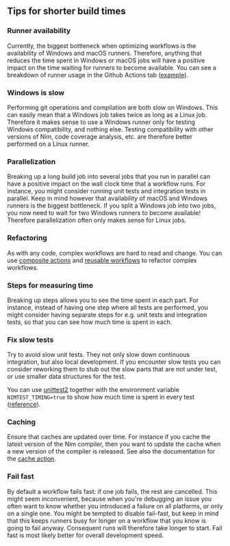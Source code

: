 Tips for shorter build times
----------------------------

### Runner availability ###

Currently, the biggest bottleneck when optimizing workflows is the availability
of Windows and macOS runners. Therefore, anything that reduces the time spent in
Windows or macOS jobs will have a positive impact on the time waiting for
runners to become available. You can see a breakdown of runner usage in the
Github Actions tab
([example][usage]).

### Windows is slow ###

Performing git operations and compilation are both slow on Windows. This can
easily mean that a Windows job takes twice as long as a Linux job. Therefore it
makes sense to use a Windows runner only for testing Windows compatibility, and
nothing else. Testing compatibility with other versions of Nim, code coverage
analysis, etc. are therefore better performed on a Linux runner.

### Parallelization ###

Breaking up a long build job into several jobs that you run in parallel can have
a positive impact on the wall clock time that a workflow runs. For instance, you
might consider running unit tests and integration tests in parallel. Keep in
mind however that availability of macOS and Windows runners is the biggest
bottleneck. If you split a Windows job into two jobs, you now need to wait for
two Windows runners to become available! Therefore parallelization often only
makes sense for Linux jobs.

### Refactoring ###

As with any code, complex workflows are hard to read and change. You can use
[composite actions][composite] and [reusable workflows][reusable] to refactor
complex workflows.

### Steps for measuring time

Breaking up steps allows you to see the time spent in each part. For instance,
instead of having one step where all tests are performed, you might consider
having separate steps for e.g. unit tests and integration tests, so that you can
see how much time is spent in each.

### Fix slow tests ###

Try to avoid slow unit tests. They not only slow down continuous integration,
but also local development. If you encounter slow tests you can consider
reworking them to stub out the slow parts that are not under test, or use
smaller data structures for the test.

You can use [unittest2][unittest2] together with the environment variable
`NIMTEST_TIMING=true` to show how much time is spent in every test
([reference][testtime]).

### Caching ###

Ensure that caches are updated over time. For instance if you cache the latest
version of the Nim compiler, then you want to update the cache when a new
version of the compiler is released. See also the documentation
for the [cache action][cache].

### Fail fast ###

By default a workflow fails fast: if one job fails, the rest are cancelled. This
might seem inconvenient, because when you're debugging an issue you often want
to know whether you introduced a failure on all platforms, or only on a single
one. You might be tempted to disable fail-fast, but keep in mind that this keeps
runners busy for longer on a workflow that you know is going to fail anyway.
Consequent runs will therefore take longer to start. Fail fast is most likely better for overall development speed.

[usage]: https://github.com/status-im/nim-codex/actions/runs/3462031231/usage
[composite]: https://docs.github.com/en/actions/creating-actions/creating-a-composite-action
[reusable]: https://docs.github.com/en/actions/using-workflows/reusing-workflows
[cache]: https://github.com/actions/cache/blob/main/workarounds.md#update-a-cache
[unittest2]: https://github.com/status-im/nim-unittest2
[testtime]: https://github.com/status-im/nim-unittest2/pull/12
